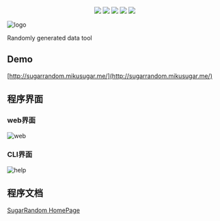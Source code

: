 <p align="center">
    <a>
        <img src="https://img.shields.io/github/license/mikusugar/SugarRandom?style=for-the-badge">
    </a>
    <a>
        <img src="https://img.shields.io/github/workflow/status/mikusugar/SugarRandom/packages?style=for-the-badge">
    </a>
    <a >
        <img src="https://img.shields.io/github/downloads/mikusugar/SugarRandom/total?style=for-the-badge">
    </a>
    <a>
        <img src="https://img.shields.io/github/stars/mikusugar/SugarRandom?style=for-the-badge">
    </a>
    <a>
        <img src="https://img.shields.io/github/v/release/mikusugar/SugarRandom?include_prereleases&style=for-the-badge">
    </a>
</p>

![logo](https://cdn.jsdelivr.net/gh/mikusugar/PictureBed@master/uPic/2021/06/logo.gif)



Randomly generated data tool
## Demo
[http://sugarrandom.mikusugar.me/](http://sugarrandom.mikusugar.me/)

## 程序界面
### web界面
![web](https://cdn.jsdelivr.net/gh/mikusugar/PictureBed@master/uPic/2021/08/web.png)
### CLI界面
![help](https://cdn.jsdelivr.net/gh/mikusugar/PictureBed@master/uPic/2021/08/help.gif)
## 程序文档
[SugarRandom  HomePage](https://mikusugar.me/SugarRandom/)



